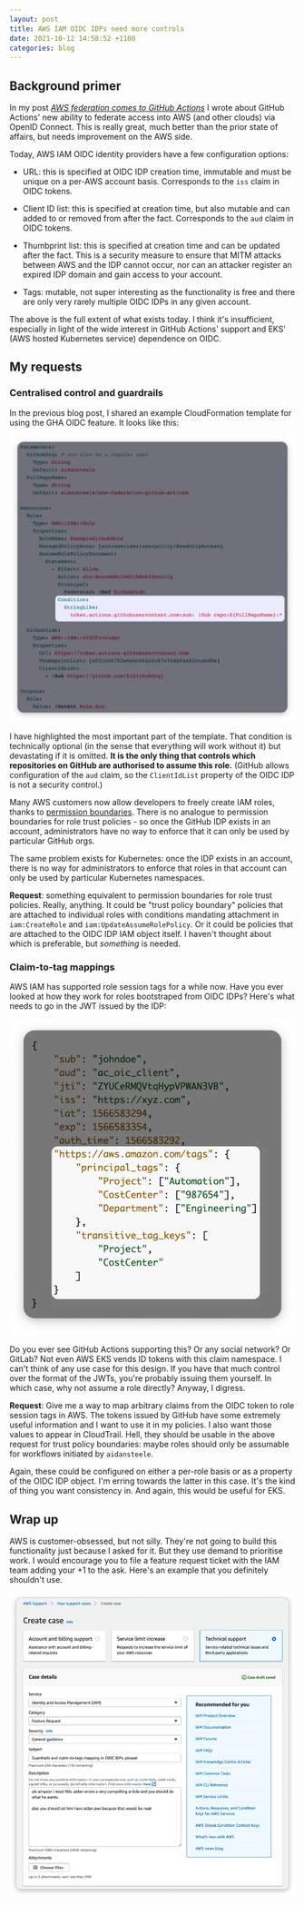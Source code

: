 ```yaml
---
layout: post
title: AWS IAM OIDC IDPs need more controls
date: 2021-10-12 14:58:52 +1100
categories: blog
---
```


## Background primer

In my post [_AWS federation comes to GitHub Actions_][previous-post] I wrote about 
GitHub Actions' new ability to federate access into AWS (and other clouds) via
OpenID Connect. This is really great, much better than the prior state of affairs,
but needs improvement on the AWS side.

Today, AWS IAM OIDC identity providers have a few configuration options:

* URL: this is specified at OIDC IDP creation time, immutable and must be unique
  on a per-AWS account basis. Corresponds to the `iss` claim in OIDC tokens.

* Client ID list: this is specified at creation time, but also mutable and can
  added to or removed from after the fact. Corresponds to the `aud` claim in
  OIDC tokens.

* Thumbprint list: this is specified at creation time and can be updated after 
  the fact. This is a security measure to ensure that MITM attacks between AWS
  and the IDP cannot occur, nor can an attacker register an expired IDP domain
  and gain access to your account.

* Tags: mutable, not super interesting as the functionality is free and there
  are only very rarely multiple OIDC IDPs in any given account.

The above is the full extent of what exists today. I think it's insufficient,
especially in light of the wide interest in GitHub Actions' support and EKS'
(AWS hosted Kubernetes service) dependence on OIDC.

## My requests

### Centralised control and guardrails

In the previous blog post, I shared an example CloudFormation template for
using the GHA OIDC feature. It looks like this:

![trust policy important condition](/assets/2021-10-12-trust-condition.png)

I have highlighted the most important part of the template. That condition
is technically optional (in the sense that everything will work without it)
but devastating if it is omitted. **It is the only thing that controls which
repositories on GitHub are authorised to assume this role.** (GitHub allows 
configuration of the `aud` claim, so the `ClientIdList` property of the OIDC 
IDP is not a security control.)

Many AWS customers now allow developers to freely create IAM roles, thanks to
[permission boundaries][boundaries]. There is no analogue to permission boundaries
for role trust policies - so once the GitHub IDP exists in an account, 
administrators have no way to enforce that it can only be used by particular
GitHub orgs. 

The same problem exists for Kubernetes: once the IDP exists in an account,
there is no way for administrators to enforce that roles in that account
can only be used by particular Kubernetes namespaces.

**Request**: something equivalent to permission boundaries for role trust policies.
Really, anything. It could be "trust policy boundary" policies that are attached
to individual roles with conditions mandating attachment in `iam:CreateRole`
and `iam:UpdateAssumeRolePolicy`. Or it could be policies that are attached
to the OIDC IDP IAM object itself. I haven't thought about which is preferable,
but _something_ is needed.

### Claim-to-tag mappings

AWS IAM has supported role session tags for a while now. Have you ever looked
at how they work for roles bootstraped from OIDC IDPs? Here's what needs to
go in the JWT issued by the IDP:

![oidc token session tags](/assets/2021-10-12-session-tags.png)

Do you ever see GitHub Actions supporting this? Or any social network? Or
GitLab? Not even AWS EKS vends ID tokens with this claim namespace. I can't
think of any use case for this design. If you have that much control over
the format of the JWTs, you're probably issuing them yourself. In which case,
why not assume a role directly? Anyway, I digress.

**Request**: Give me a way to map arbitrary claims from the OIDC token to
role session tags in AWS. The tokens issued by GitHub have some extremely
useful information and I want to use it in my policies. I also want those
values to appear in CloudTrail. Hell, they should be usable in the above request
for trust policy boundaries: maybe roles should only be assumable for 
workflows initiated by `aidansteele`. 

Again, these could be configured on either a per-role basis or as a property
of the OIDC IDP object. I'm erring towards the latter in this case. It's the
kind of thing you want consistency in. And again, this would be useful for EKS.

## Wrap up

AWS is customer-obsessed, but not silly. They're not going to build this
functionality just because I asked for it. But they use demand to prioritise
work. I would encourage you to file a feature request ticket with the IAM team
adding your +1 to the ask. Here's an example that you definitely shouldn't
use.

![oidc token session tags](/assets/2021-10-12-feature-request.png)

[previous-post]: /blog/2021/09/15/aws-federation-comes-to-github-actions.html
[boundaries]: https://docs.aws.amazon.com/IAM/latest/UserGuide/access_policies_boundaries.html
